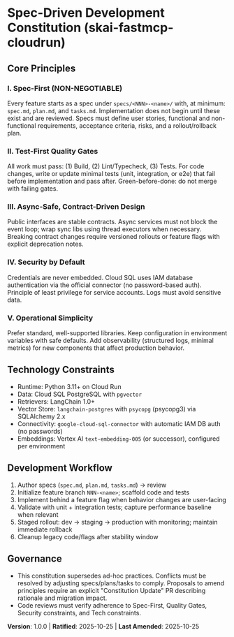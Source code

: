 # Spec-Driven Development Constitution (skai-fastmcp-cloudrun)

## Core Principles

### I. Spec-First (NON-NEGOTIABLE)
Every feature starts as a spec under `specs/<NNN>-<name>/` with, at minimum: `spec.md`, `plan.md`, and `tasks.md`. Implementation does not begin until these exist and are reviewed. Specs must define user stories, functional and non-functional requirements, acceptance criteria, risks, and a rollout/rollback plan.

### II. Test-First Quality Gates
All work must pass: (1) Build, (2) Lint/Typecheck, (3) Tests. For code changes, write or update minimal tests (unit, integration, or e2e) that fail before implementation and pass after. Green-before-done: do not merge with failing gates.

### III. Async-Safe, Contract-Driven Design
Public interfaces are stable contracts. Async services must not block the event loop; wrap sync libs using thread executors when necessary. Breaking contract changes require versioned rollouts or feature flags with explicit deprecation notes.

### IV. Security by Default
Credentials are never embedded. Cloud SQL uses IAM database authentication via the official connector (no password-based auth). Principle of least privilege for service accounts. Logs must avoid sensitive data.

### V. Operational Simplicity
Prefer standard, well-supported libraries. Keep configuration in environment variables with safe defaults. Add observability (structured logs, minimal metrics) for new components that affect production behavior.

## Technology Constraints

- Runtime: Python 3.11+ on Cloud Run
- Data: Cloud SQL PostgreSQL with `pgvector`
- Retrievers: LangChain 1.0+
- Vector Store: `langchain-postgres` with `psycopg` (psycopg3) via SQLAlchemy 2.x
- Connectivity: `google-cloud-sql-connector` with automatic IAM DB auth (no passwords)
- Embeddings: Vertex AI `text-embedding-005` (or successor), configured per environment

## Development Workflow

1) Author specs (`spec.md`, `plan.md`, `tasks.md`) → review
2) Initialize feature branch `NNN-<name>`; scaffold code and tests
3) Implement behind a feature flag when behavior changes are user-facing
4) Validate with unit + integration tests; capture performance baseline when relevant
5) Staged rollout: dev → staging → production with monitoring; maintain immediate rollback
6) Cleanup legacy code/flags after stability window

## Governance

- This constitution supersedes ad-hoc practices. Conflicts must be resolved by adjusting specs/plans/tasks to comply. Proposals to amend principles require an explicit "Constitution Update" PR describing rationale and migration impact.
- Code reviews must verify adherence to Spec-First, Quality Gates, Security constraints, and Tech constraints.

**Version**: 1.0.0 | **Ratified**: 2025-10-25 | **Last Amended**: 2025-10-25
